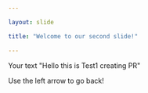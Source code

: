 ```yaml
---

layout: slide

title: "Welcome to our second slide!"

---
```


Your text "Hello this is Test1 creating PR"

Use the left arrow to go back!
